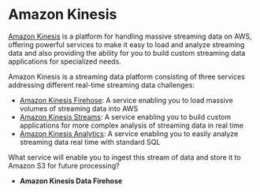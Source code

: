 # Amazon Kinesis
[Amazon Kinesis]() is a platform for handling massive streaming data on AWS, offering powerful services to make it easy to load and analyze streaming data and also providing the ability for you to build custom streaming data applications for specialized needs.

Amazon Kinesis is a streaming data platform consisting of three services addressing different real-time streaming data challenges:
- [Amazon Kinesis Firehose](): A service enabling you to load massive volumes of streaming data into AWS
- [Amazon Kinesis Streams](): A service enabling you to build custom applications for more complex analysis of streaming data in real time
- [Amazon Kinesis Analytics](): A service enabling you to easily analyze streaming data real time with standard SQL

What service will enable you to ingest this stream of data and store it to Amazon S3 for future processing?
- **Amazon Kinesis Data Firehose**